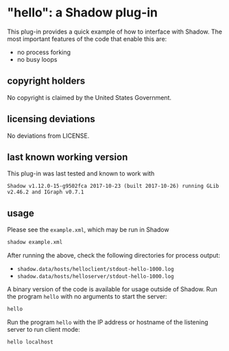 "hello": a Shadow plug-in
=========================

This plug-in provides a quick example of how to interface with Shadow.
The most important features of the code that enable this are:
 + no process forking
 + no busy loops

copyright holders
-----------------

No copyright is claimed by the United States Government.

licensing deviations
--------------------

No deviations from LICENSE.

last known working version
--------------------------

This plug-in was last tested and known to work with

`Shadow v1.12.0-15-g9502fca 2017-10-23 (built 2017-10-26) running GLib v2.46.2 and IGraph v0.7.1`

usage
-----

Please see the `example.xml`, which may be run in Shadow

```bash
shadow example.xml
```

After running the above, check the following directories for process output:

  + `shadow.data/hosts/helloclient/stdout-hello-1000.log`
  + `shadow.data/hosts/helloserver/stdout-hello-1000.log`

A binary version of the code is available for usage outside of Shadow.
Run the program `hello` with no arguments to start the server:

```bash
hello
```

Run the program `hello` with the IP address or hostname of the listening
server to run client mode:

```bash
hello localhost
```

